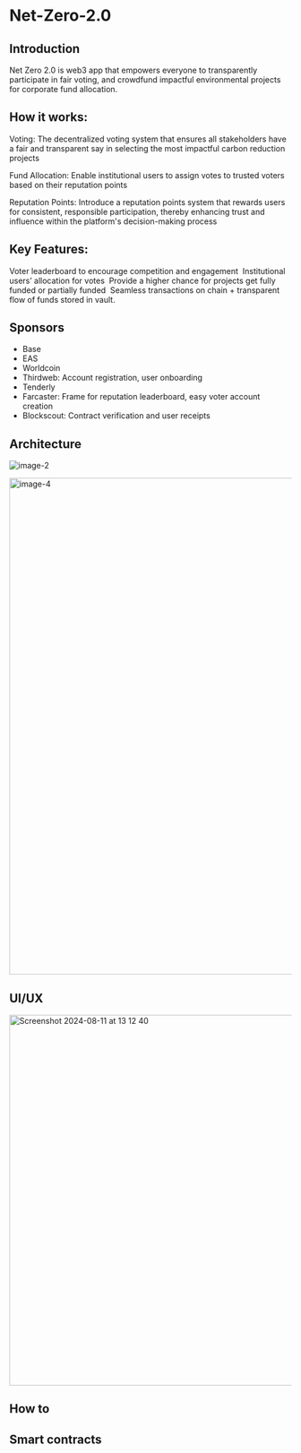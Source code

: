 # Net-Zero-2.0

## Introduction

Net Zero 2.0 is web3 app that empowers everyone to transparently  participate in fair voting, and crowdfund impactful environmental projects for corporate fund allocation.

## How it works:

Voting: The decentralized voting system that ensures all stakeholders have a fair and transparent say in selecting the most impactful carbon reduction projects

Fund Allocation: Enable institutional users to assign votes to trusted voters based on their reputation points

Reputation Points: Introduce a reputation points system that rewards users for consistent, responsible participation, thereby enhancing trust and influence within the platform's decision-making process

## Key Features:

Voter leaderboard to encourage competition and engagement 
Institutional users’ allocation for votes 
Provide a higher chance for projects get fully funded or partially funded 
Seamless transactions on chain + transparent flow of funds stored in vault.

## Sponsors

- Base
- EAS
- Worldcoin
- Thirdweb: Account registration, user onboarding
- Tenderly
- Farcaster: Frame for reputation leaderboard, easy voter account creation
- Blockscout: Contract verification and user receipts

## Architecture

![image-2](https://github.com/user-attachments/assets/cda5c6da-e5e2-4c89-a71f-9fc059a9ce77)

<img width="887" alt="image-4" src="https://github.com/user-attachments/assets/46aef15a-260e-44e7-a693-8196f2c20568">

## UI/UX
<img width="662" alt="Screenshot 2024-08-11 at 13 12 40" src="https://github.com/user-attachments/assets/c87da9e2-763c-450c-8d19-40dcba78b025">


## How to

## Smart contracts



